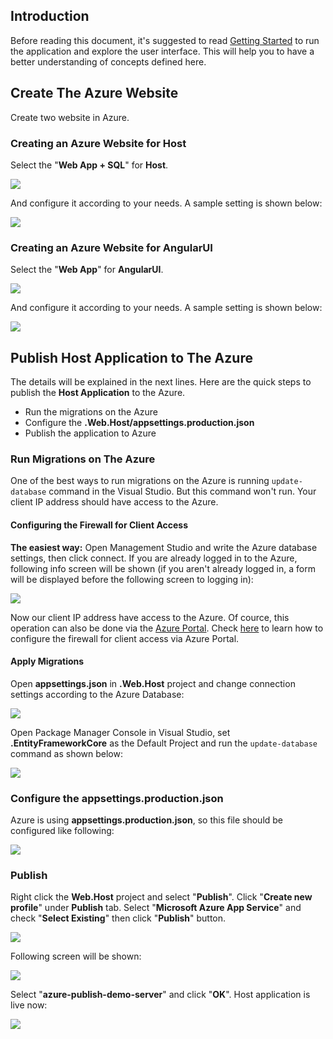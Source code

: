
## Introduction

Before reading this document, it's suggested to read [Getting Started](https://aspnetzero.com/Documents/Getting-Started-Angular) to run the application and explore the user interface. This will help you to have a better understanding of concepts defined here.

## Create The Azure Website

Create two website in Azure. 

### Creating an Azure Website for Host

Select the "**Web App + SQL**" for **Host**. 

<img src="images/azure-publish-angular-create-azure-host-website.png">

And configure it according to your needs. A sample setting is shown below:

<img src="images/azure-publish-angular-create-azure-host-website-configuration.png">

### Creating an Azure Website for AngularUI

Select the "**Web App**" for **AngularUI**.

<img src="images/azure-publish-angular-create-azure-angular-website.png">

And configure it according to your needs. A sample setting is shown below:

<img src="images/azure-publish-angular-create-azure-angular-website-configuration.png">

## Publish Host Application to The Azure

The details will be explained in the next lines. Here are the quick steps to publish the **Host Application** to the Azure.

- Run the migrations on the Azure
- Configure the **.Web.Host/appsettings.production.json**
- Publish the application to Azure

### Run Migrations on The Azure

One of the best ways to run migrations on the Azure is running `update-database` command in the Visual Studio. 
But this command won't run. Your client IP address should have access to the Azure. 

#### Configuring the Firewall for Client Access 

**The easiest way:** Open Management Studio and write the Azure database settings, then click connect. 
If you are already logged in to the Azure, following info screen will be shown (if you aren't already logged in, a form will be displayed before the following screen to logging in):

<img src="images/azure-publish-angular-allow-ip-to-azure.png">

Now our client IP address have access to the Azure. Of cource, this operation can also be done via the [Azure Portal](https://portal.azure.com). Check [here](https://docs.microsoft.com/en-us/azure/sql-database/sql-database-firewall-configure) to learn how to configure the firewall for client access via Azure Portal.

#### Apply Migrations

Open **appsettings.json** in **.Web.Host** project and change connection settings according to the Azure Database:

<img src="images/azure-publish-angular-connection-string.png">

Open Package Manager Console in Visual Studio, set **.EntityFrameworkCore** as the Default Project and run the `update-database` command as shown below:

<img src="images/azure-publish-angular-update-database.png">

### Configure the appsettings.production.json

Azure is using **appsettings.production.json**, so this file should be configured like following:

<img src="images/azure-publish-angular-appsttings-production.png">

### Publish

Right click the **Web.Host** project and select "**Publish**". Click "**Create new profile**" under **Publish** tab. Select "**Microsoft Azure App Service**" and check "**Select Existing**" then click "**Publish**" button.

<img src="images/azure-publish-angular-new-publish-profile.png">

Following screen will be shown:

<img src="images/azure-publish-angular-new-publish-profile.png">

Select "**azure-publish-demo-server**" and click "**OK**". Host application is live now:

<img src="images/azure-publish-angular-swagger-ui.png">
